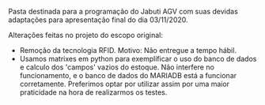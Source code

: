 Pasta destinada para a programação do Jabuti AGV com suas devidas adaptações para apresentação final do dia 03/11/2020.

Alterações feitas no projeto do escopo original:
- Remoção da tecnologia RFID. Motivo: Não entregue a tempo hábil.
- Usamos matrixes em python para exemplificar o uso do banco de dados e calculo dos 'campos' vazios do estoque. Não interfere no funcionamento, e o banco de dados do MARIADB está a funcionar corretamente. Preferimos optar por utilizar assim por uma maior praticidade na hora de realizarmos os testes. 